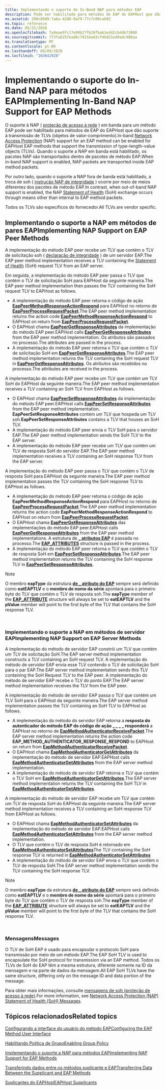 ```yaml
---
title: Implementando o suporte do In-Band NAP para métodos EAP
description: Pode ser habilitado para métodos de EAP do EAPHost que dão suporte à transmissão de TLVs (objetos de valor-tamanho-de-tipo).
ms.assetid: 298c89d9-7a6a-4280-9af9-77c7c00cab92
ms.topic: reference
ms.date: 05/31/2018
ms.openlocfilehash: fa9eae9fc17e99b27f620fbab1ed42cbd4b73800
ms.sourcegitcommit: 773fa6257ead6c74154ad3cf46d21e49adc900aa
ms.translationtype: MT
ms.contentlocale: pt-BR
ms.lasthandoff: 09/09/2020
ms.locfileid: "103642928"
---
```

# <a name="implementing-in-band-nap-support-for-eap-methods"></a><span data-ttu-id="5da35-103">Implementando o suporte do In-Band NAP para métodos EAP</span><span class="sxs-lookup"><span data-stu-id="5da35-103">Implementing In-Band NAP Support for EAP Methods</span></span>

<span data-ttu-id="5da35-104">O suporte à NAP ( [proteção de acesso à rede](/windows/desktop/NAP/network-access-protection-start-page) ) em banda para um método EAP pode ser habilitado para métodos de EAP do EAPHost que dão suporte à transmissão de TLVs (objetos de valor-comprimento).</span><span class="sxs-lookup"><span data-stu-id="5da35-104">In-band [Network Access Protection](/windows/desktop/NAP/network-access-protection-start-page) (NAP) support for an EAP method can be enabled for EAPHost EAP methods that support the transmission of type-length-value objects (TLVs).</span></span> <span data-ttu-id="5da35-105">Quando o suporte a NAP em banda está habilitado, os pacotes NAP são transportados dentro de pacotes de método EAP.</span><span class="sxs-lookup"><span data-stu-id="5da35-105">When in-band NAP support is enabled, NAP packets are transported inside EAP method packets.</span></span>

<span data-ttu-id="5da35-106">Por outro lado, quando o suporte a NAP fora de banda está habilitado, a troca de soh ( [instrução NAP de integridade](https://go.microsoft.com/fwlink/p/?linkid=83917) ) ocorre por meio de meios diferentes dos pacotes de método EAP.</span><span class="sxs-lookup"><span data-stu-id="5da35-106">In contrast, when out-of-band NAP support is enabled, the NAP [Statement of Health](https://go.microsoft.com/fwlink/p/?linkid=83917) (SoH) exchange occurs through means other than internal to EAP method packets.</span></span>

<span data-ttu-id="5da35-107">Todos os TLVs são específicos do fornecedor.</span><span class="sxs-lookup"><span data-stu-id="5da35-107">All TLVs are vendor specific.</span></span>

## <a name="implementing-nap-support-on-eap-peer-methods"></a><span data-ttu-id="5da35-108">Implementando o suporte a NAP em métodos de pares EAP</span><span class="sxs-lookup"><span data-stu-id="5da35-108">Implementing NAP Support on EAP Peer Methods</span></span>

<span data-ttu-id="5da35-109">A implementação do método EAP peer recebe um TLV que contém o TLV de solicitação soh ( [declaração de integridade](https://go.microsoft.com/fwlink/p/?linkid=83917) ) de um servidor EAP.</span><span class="sxs-lookup"><span data-stu-id="5da35-109">The EAP peer method implementation receives a TLV containing the [Statement of Health](https://go.microsoft.com/fwlink/p/?linkid=83917) (SoH) request TLV from an EAP server.</span></span>

<span data-ttu-id="5da35-110">Em seguida, a implementação do método EAP peer passa o TLV que contém o TLV de solicitação SoH para EAPHost da seguinte maneira.</span><span class="sxs-lookup"><span data-stu-id="5da35-110">The EAP peer method implementation then passes the TLV containing the SoH request TLV to EAPHost as follows.</span></span>

-   <span data-ttu-id="5da35-111">A implementação do método EAP peer retorna o código de ação [**EapPeerMethodResponseActionRespond**](/windows/win32/api/eapauthenticatoractiondefine/ne-eapauthenticatoractiondefine-eappeermethodresponseaction) para EAPHost no retorno de [**EapPeerProcessRequestPacket**](/previous-versions/windows/desktop/api/eapmethodpeerapis/nf-eapmethodpeerapis-eappeerprocessrequestpacket).</span><span class="sxs-lookup"><span data-stu-id="5da35-111">The EAP peer method implementation returns the action code [**EapPeerMethodResponseActionRespond**](/windows/win32/api/eapauthenticatoractiondefine/ne-eapauthenticatoractiondefine-eappeermethodresponseaction) to EAPHost on return from [**EapPeerProcessRequestPacket**](/previous-versions/windows/desktop/api/eapmethodpeerapis/nf-eapmethodpeerapis-eappeerprocessrequestpacket).</span></span>
-   <span data-ttu-id="5da35-112">O EAPHost chama [**EapPeerGetResponseAttributes**](/previous-versions/windows/desktop/api/eapmethodpeerapis/nf-eapmethodpeerapis-eappeergetresponseattributes) da implementação do método EAP peer.</span><span class="sxs-lookup"><span data-stu-id="5da35-112">EAPHost calls [**EapPeerGetResponseAttributes**](/previous-versions/windows/desktop/api/eapmethodpeerapis/nf-eapmethodpeerapis-eappeergetresponseattributes) from the EAP peer method implementation.</span></span> <span data-ttu-id="5da35-113">Os atributos são passados no processo.</span><span class="sxs-lookup"><span data-stu-id="5da35-113">The attributes are passed in the process.</span></span>
-   <span data-ttu-id="5da35-114">A implementação do método EAP peer retorna o TLV que contém o TLV de solicitação SoH em [**EapPeerGetResponseAttributes**](/previous-versions/windows/desktop/api/eapmethodpeerapis/nf-eapmethodpeerapis-eappeergetresponseattributes).</span><span class="sxs-lookup"><span data-stu-id="5da35-114">The EAP peer method implementation returns the TLV containing the SoH request TLV in [**EapPeerGetResponseAttributes**](/previous-versions/windows/desktop/api/eapmethodpeerapis/nf-eapmethodpeerapis-eappeergetresponseattributes).</span></span> <span data-ttu-id="5da35-115">Os atributos são recebidos no processo.</span><span class="sxs-lookup"><span data-stu-id="5da35-115">The attributes are received in the process.</span></span>

<span data-ttu-id="5da35-116">A implementação do método EAP peer recebe um TLV que contém um TLV SoH do EAPHost da seguinte maneira.</span><span class="sxs-lookup"><span data-stu-id="5da35-116">The EAP peer method implementation receives a TLV containing an SoH TLV from EAPHost as follows.</span></span>

-   <span data-ttu-id="5da35-117">O EAPHost chama [**EapPeerSetResponseAttributes**](/previous-versions/windows/desktop/api/eapmethodpeerapis/nf-eapmethodpeerapis-eappeersetresponseattributes) da implementação do método EAP peer.</span><span class="sxs-lookup"><span data-stu-id="5da35-117">EAPHost calls [**EapPeerSetResponseAttributes**](/previous-versions/windows/desktop/api/eapmethodpeerapis/nf-eapmethodpeerapis-eappeersetresponseattributes) from the EAP peer method implementation.</span></span> <span data-ttu-id="5da35-118">**EapPeerSetResponseAttributes** contém um TLV que hospeda um TLV soh.</span><span class="sxs-lookup"><span data-stu-id="5da35-118">**EapPeerSetResponseAttributes** contains a TLV that houses an SoH TLV.</span></span>
-   <span data-ttu-id="5da35-119">A implementação do método EAP peer envia o TLV SoH para o servidor EAP.</span><span class="sxs-lookup"><span data-stu-id="5da35-119">The EAP peer method implementation sends the SoH TLV to the EAP server.</span></span>
-   <span data-ttu-id="5da35-120">A implementação do método EAP peer recebe um TLV que contém um TLV de resposta SoH do servidor EAP.</span><span class="sxs-lookup"><span data-stu-id="5da35-120">The EAP peer method implementation receives a TLV containing an SoH response TLV from the EAP server.</span></span>

<span data-ttu-id="5da35-121">A implementação do método EAP peer passa o TLV que contém o TLV de resposta SoH para EAPHost da seguinte maneira.</span><span class="sxs-lookup"><span data-stu-id="5da35-121">The EAP peer method implementation passes the TLV containing the SoH response TLV to EAPHost as follows.</span></span>

-   <span data-ttu-id="5da35-122">A implementação do método EAP peer retorna o código de ação **EapPeerMethodResponseActionRespond** para EAPHost no retorno de [**EapPeerProcessRequestPacket**](/previous-versions/windows/desktop/api/eapmethodpeerapis/nf-eapmethodpeerapis-eappeerprocessrequestpacket).</span><span class="sxs-lookup"><span data-stu-id="5da35-122">The EAP peer method implementation returns the action code **EapPeerMethodResponseActionRespond** to EAPHost on return from [**EapPeerProcessRequestPacket**](/previous-versions/windows/desktop/api/eapmethodpeerapis/nf-eapmethodpeerapis-eappeerprocessrequestpacket).</span></span>
-   <span data-ttu-id="5da35-123">O EAPHost chama [**EapPeerGetResponseAttributes**](/previous-versions/windows/desktop/api/eapmethodpeerapis/nf-eapmethodpeerapis-eappeergetresponseattributes) das implementações do método EAP peer.</span><span class="sxs-lookup"><span data-stu-id="5da35-123">EAPHost calls [**EapPeerGetResponseAttributes**](/previous-versions/windows/desktop/api/eapmethodpeerapis/nf-eapmethodpeerapis-eappeergetresponseattributes) from the EAP peer method implementations.</span></span> <span data-ttu-id="5da35-124">A estrutura de [**\_ atributos EAP**](/windows/desktop/api/eaptypes/ns-eaptypes-eap_attributes) é passada no processo.</span><span class="sxs-lookup"><span data-stu-id="5da35-124">The [**EAP\_ATTRIBUTES**](/windows/desktop/api/eaptypes/ns-eaptypes-eap_attributes) structure is passed in the process.</span></span>
-   <span data-ttu-id="5da35-125">A implementação do método EAP peer retorna o TLV que contém o TLV de resposta SoH em [**EapPeerSetResponseAttributes**](/previous-versions/windows/desktop/api/eapmethodpeerapis/nf-eapmethodpeerapis-eappeersetresponseattributes).</span><span class="sxs-lookup"><span data-stu-id="5da35-125">The EAP peer method implementation returns the TLV containing the SoH response TLV in [**EapPeerSetResponseAttributes**](/previous-versions/windows/desktop/api/eapmethodpeerapis/nf-eapmethodpeerapis-eappeersetresponseattributes).</span></span>

> [!Note]  
> <span data-ttu-id="5da35-126">O membro **eapType** da estrutura [**de \_ atributo do EAP**](/windows/desktop/api/eaptypes/ns-eaptypes-eap_attribute) sempre será definido como **eatEAPTLV** e o **membro de nome da série** apontará para o primeiro byte do TLV que contém o TLV de resposta soh.</span><span class="sxs-lookup"><span data-stu-id="5da35-126">The **eapType** member of the [**EAP\_ATTRIBUTE**](/windows/desktop/api/eaptypes/ns-eaptypes-eap_attribute) structure will always be set to **eatEAPTLV** and the **pValue** member will point to the first byte of the TLV that contains the SoH response TLV.</span></span>

 

### <a name="implementing-nap-support-on-eap-server-methods"></a><span data-ttu-id="5da35-127">Implementando o suporte a NAP em métodos de servidor EAP</span><span class="sxs-lookup"><span data-stu-id="5da35-127">Implementing NAP Support on EAP Server Methods</span></span>

<span data-ttu-id="5da35-128">A implementação do método de servidor EAP constrói um TLV que contém um TLV de solicitação SoH.</span><span class="sxs-lookup"><span data-stu-id="5da35-128">The EAP server method implementation constructs a TLV containing an SoH request TLV.</span></span> <span data-ttu-id="5da35-129">A implementação do método de servidor EAP envia esse TLV contendo o TLV de solicitação SoH para o par EAP.</span><span class="sxs-lookup"><span data-stu-id="5da35-129">The EAP server method implementation sends this TLV containing the SoH Request TLV to the EAP peer.</span></span> <span data-ttu-id="5da35-130">A implementação do método de servidor EAP recebe o TLV do ponto EAP.</span><span class="sxs-lookup"><span data-stu-id="5da35-130">The EAP server method implementation receives the TLV from the EAP peer.</span></span>

<span data-ttu-id="5da35-131">A implementação do método de servidor EAP passa o TLV que contém um TLV SoH para o EAPHost da seguinte maneira.</span><span class="sxs-lookup"><span data-stu-id="5da35-131">The EAP server method implementation passes the TLV containing an SoH TLV to EAPHost as follows.</span></span>

-   <span data-ttu-id="5da35-132">A implementação do método do servidor EAP retorna a **resposta do autenticador do método EAP do código de ação \_ \_ \_ \_ responderá** a EAPHost no retorno de [**EapMethodAuthenticatorReceivePacket**](/previous-versions/windows/desktop/api/eapmethodauthenticatorapis/nf-eapmethodauthenticatorapis-eapmethodauthenticatorreceivepacket).</span><span class="sxs-lookup"><span data-stu-id="5da35-132">The EAP server method implementation returns the action code **EAP\_METHOD\_AUTHENTICATOR\_RESPONSE\_RESPOND** to EAPHost on return from [**EapMethodAuthenticatorReceivePacket**](/previous-versions/windows/desktop/api/eapmethodauthenticatorapis/nf-eapmethodauthenticatorapis-eapmethodauthenticatorreceivepacket).</span></span>
-   <span data-ttu-id="5da35-133">O EAPHost chama [**EapMethodAuthenticatorGetAttributes**](/previous-versions/windows/desktop/api/eapmethodauthenticatorapis/nf-eapmethodauthenticatorapis-eapmethodauthenticatorgetattributes) da implementação do método de servidor EAP.</span><span class="sxs-lookup"><span data-stu-id="5da35-133">EAPHost calls [**EapMethodAuthenticatorGetAttributes**](/previous-versions/windows/desktop/api/eapmethodauthenticatorapis/nf-eapmethodauthenticatorapis-eapmethodauthenticatorgetattributes) from the EAP server method implementation.</span></span>
-   <span data-ttu-id="5da35-134">A implementação do método de servidor EAP retorna o TLV que contém o TLV SoH em [**EapMethodAuthenticatorGetAttributes**](/previous-versions/windows/desktop/api/eapmethodauthenticatorapis/nf-eapmethodauthenticatorapis-eapmethodauthenticatorgetattributes).</span><span class="sxs-lookup"><span data-stu-id="5da35-134">The EAP server method implementation returns the TLV containing the SoH TLV in [**EapMethodAuthenticatorGetAttributes**](/previous-versions/windows/desktop/api/eapmethodauthenticatorapis/nf-eapmethodauthenticatorapis-eapmethodauthenticatorgetattributes).</span></span>

<span data-ttu-id="5da35-135">A implementação do método de servidor EAP recebe um TLV que contém um TLV de resposta SoH do EAPHost da seguinte maneira.</span><span class="sxs-lookup"><span data-stu-id="5da35-135">The EAP server method implementation receives a TLV containing an SoH response TLV from EAPHost as follows.</span></span>

-   <span data-ttu-id="5da35-136">O EAPHost chama [**EapMethodAuthenticatorSetAttributes**](/previous-versions/windows/desktop/api/eapmethodauthenticatorapis/nf-eapmethodauthenticatorapis-eapmethodauthenticatorsetattributes) da implementação do método de servidor EAP.</span><span class="sxs-lookup"><span data-stu-id="5da35-136">EAPHost calls [**EapMethodAuthenticatorSetAttributes**](/previous-versions/windows/desktop/api/eapmethodauthenticatorapis/nf-eapmethodauthenticatorapis-eapmethodauthenticatorsetattributes) from the EAP server method implementation.</span></span>
-   <span data-ttu-id="5da35-137">O TLV que contém o TLV de resposta SoH é retornado em [ **EapMethodAuthenticatorSetAttributes**](/previous-versions/windows/desktop/api/eapmethodauthenticatorapis/nf-eapmethodauthenticatorapis-eapmethodauthenticatorsetattributes)</span><span class="sxs-lookup"><span data-stu-id="5da35-137">The TLV containing the SoH response TLV is returned in [**EapMethodAuthenticatorSetAttributes**](/previous-versions/windows/desktop/api/eapmethodauthenticatorapis/nf-eapmethodauthenticatorapis-eapmethodauthenticatorsetattributes)</span></span>
-   <span data-ttu-id="5da35-138">A implementação do método de servidor EAP envia o TLV que contém o TLV de resposta SoH.</span><span class="sxs-lookup"><span data-stu-id="5da35-138">The EAP server method implementation sends the TLV containing the SoH response TLV.</span></span>

> [!Note]  
> <span data-ttu-id="5da35-139">O membro **eapType** da estrutura [**de \_ atributo do EAP**](/windows/desktop/api/eaptypes/ns-eaptypes-eap_attribute) sempre será definido como **eatEAPTLV** e o **membro de nome da série** apontará para o primeiro byte do TLV que contém o TLV de resposta soh.</span><span class="sxs-lookup"><span data-stu-id="5da35-139">The **eapType** member of the [**EAP\_ATTRIBUTE**](/windows/desktop/api/eaptypes/ns-eaptypes-eap_attribute) structure will always be set to **eatEAPTLV** and the **pValue** member will point to the first byte of the TLV that contains the SoH response TLV.</span></span>

 

### <a name="messages"></a><span data-ttu-id="5da35-140">Mensagens</span><span class="sxs-lookup"><span data-stu-id="5da35-140">Messages</span></span>

<span data-ttu-id="5da35-141">O TLV de SoH EAP é usado para encapsular o protocolo SoH para transmissão por meio de um método EAP.</span><span class="sxs-lookup"><span data-stu-id="5da35-141">The EAP SoH TLV is used to encapsulate the SoH protocol for transmission via an EAP method.</span></span> <span data-ttu-id="5da35-142">Todos os TLVs de SoH do EAP têm a mesma estrutura, diferente somente na ID da mensagem e na parte de dados da mensagem.</span><span class="sxs-lookup"><span data-stu-id="5da35-142">All EAP SoH TLVs have the same structure, differing only on the message ID and data portion of the message.</span></span>

<span data-ttu-id="5da35-143">Para obter mais informações, consulte [mensagens de soh (proteção de acesso à rede)](https://go.microsoft.com/fwlink/p/?linkid=83918).</span><span class="sxs-lookup"><span data-stu-id="5da35-143">For more information, see [Network Access Protection (NAP) Statement of Health (SoH) Messages](https://go.microsoft.com/fwlink/p/?linkid=83918).</span></span>

## <a name="related-topics"></a><span data-ttu-id="5da35-144">Tópicos relacionados</span><span class="sxs-lookup"><span data-stu-id="5da35-144">Related topics</span></span>

<dl> <dt>

[<span data-ttu-id="5da35-145">Configurando a interface do usuário do método EAP</span><span class="sxs-lookup"><span data-stu-id="5da35-145">Configuring the EAP Method User Interface</span></span>](configuring-the-eap-method-user-interface.md)
</dt> <dt>

[<span data-ttu-id="5da35-146">Habilitando Política de Grupo</span><span class="sxs-lookup"><span data-stu-id="5da35-146">Enabling Group Policy</span></span>](enabling-group-policy.md)
</dt> <dt>

[<span data-ttu-id="5da35-147">Implementando o suporte a NAP para métodos EAP</span><span class="sxs-lookup"><span data-stu-id="5da35-147">Implementing NAP Support for EAP Methods</span></span>](implementing-nap-for-eap-methods.md)
</dt> <dt>

[<span data-ttu-id="5da35-148">Transferindo dados entre os métodos suplicante e EAP</span><span class="sxs-lookup"><span data-stu-id="5da35-148">Transferring Data Between the Supplicant and EAP Methods</span></span>](transferring-data-between-the-supplicant-and-eap-methods.md)
</dt> <dt>

[<span data-ttu-id="5da35-149">Suplicantes do EAPHost</span><span class="sxs-lookup"><span data-stu-id="5da35-149">EAPHost Supplicants</span></span>](eaphost-supplicants.md)
</dt> </dl>

 

 